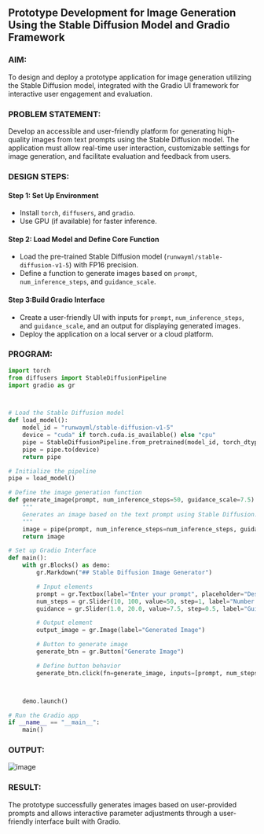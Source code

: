 ## Prototype Development for Image Generation Using the Stable Diffusion Model and Gradio Framework

### AIM:
To design and deploy a prototype application for image generation utilizing the Stable Diffusion model, integrated with the Gradio UI framework for interactive user engagement and evaluation.

### PROBLEM STATEMENT:
Develop an accessible and user-friendly platform for generating high-quality images from text prompts using the Stable Diffusion model. The application must allow real-time user interaction, customizable settings for image generation, and facilitate evaluation and feedback from users.

### DESIGN STEPS:

#### Step 1: Set Up Environment
- Install `torch`, `diffusers`, and `gradio`.
- Use GPU (if available) for faster inference.

#### Step 2: Load Model and Define Core Function
- Load the pre-trained Stable Diffusion model (`runwayml/stable-diffusion-v1-5`) with FP16 precision.
- Define a function to generate images based on `prompt`, `num_inference_steps`, and `guidance_scale`.

#### Step 3:Build Gradio Interface
- Create a user-friendly UI with inputs for `prompt`, `num_inference_steps`, and `guidance_scale`, and an output for displaying generated images.
- Deploy the application on a local server or a cloud platform.

### PROGRAM:
```python
import torch
from diffusers import StableDiffusionPipeline
import gradio as gr



# Load the Stable Diffusion model
def load_model():
    model_id = "runwayml/stable-diffusion-v1-5"
    device = "cuda" if torch.cuda.is_available() else "cpu"
    pipe = StableDiffusionPipeline.from_pretrained(model_id, torch_dtype=torch.float16)
    pipe = pipe.to(device)
    return pipe

# Initialize the pipeline
pipe = load_model()

# Define the image generation function
def generate_image(prompt, num_inference_steps=50, guidance_scale=7.5):
    """
    Generates an image based on the text prompt using Stable Diffusion.
    """
    image = pipe(prompt, num_inference_steps=num_inference_steps, guidance_scale=guidance_scale).images[0]
    return image

# Set up Gradio Interface
def main():
    with gr.Blocks() as demo:
        gr.Markdown("## Stable Diffusion Image Generator")

        # Input elements
        prompt = gr.Textbox(label="Enter your prompt", placeholder="Describe the image you'd like to generate")
        num_steps = gr.Slider(10, 100, value=50, step=1, label="Number of Inference Steps")
        guidance = gr.Slider(1.0, 20.0, value=7.5, step=0.5, label="Guidance Scale")

        # Output element
        output_image = gr.Image(label="Generated Image")

        # Button to generate image
        generate_btn = gr.Button("Generate Image")

        # Define button behavior
        generate_btn.click(fn=generate_image, inputs=[prompt, num_steps, guidance], outputs=output_image)



    demo.launch()

# Run the Gradio app
if __name__ == "__main__":
    main()

```

### OUTPUT:

![image](https://github.com/user-attachments/assets/c2afd176-4780-458e-b2da-61775c0798f2)

### RESULT:

The prototype successfully generates images based on user-provided prompts and allows interactive parameter adjustments through a user-friendly interface built with Gradio.

